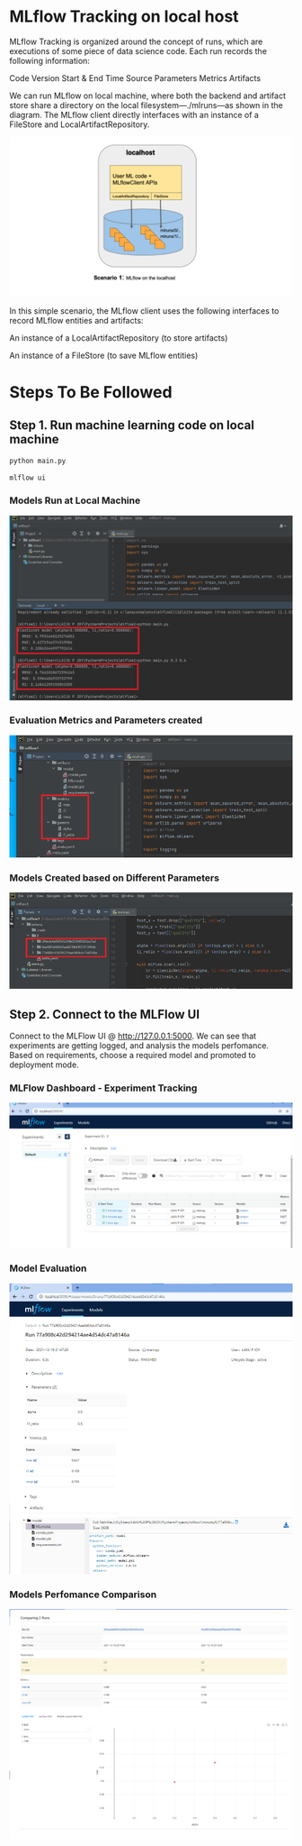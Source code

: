 

# MLflow Tracking on local host

MLflow Tracking is organized around the concept of runs, which are executions of some piece of data science code. 
Each run records the following information:

Code Version
Start & End Time
Source
Parameters
Metrics
Artifacts

We can run MLflow on local machine, where both the backend and artifact store share a directory 
on the local filesystem—./mlruns—as shown in the diagram. 
The MLflow client directly interfaces with an instance of a FileStore and LocalArtifactRepository.


![](scenario_1.png)


In this simple scenario, the MLflow client uses the following interfaces to record MLflow entities and artifacts:

An instance of a LocalArtifactRepository (to store artifacts)

An instance of a FileStore (to save MLflow entities)




# Steps To Be Followed

## Step 1. Run machine learning code on local machine

```
python main.py
```
```
mlflow ui
```

### Models Run at Local Machine
![](1.png)


### Evaluation Metrics and Parameters created
![](2.png)


### Models Created based on Different Parameters
![](3.png)


## Step 2. Connect to the MLFlow UI 

Connect to the MLFlow UI @ http://127.0.0.1:5000.
We can see that experiments are getting logged, and analysis the models perfomance.
Based on requirements, choose a required model and promoted to deployment mode.

### MLFlow Dashboard - Experiment Tracking
![](4.png)


### Model Evaluation
![](5.png)


### Models Perfomance Comparison
![](comparison.png)








